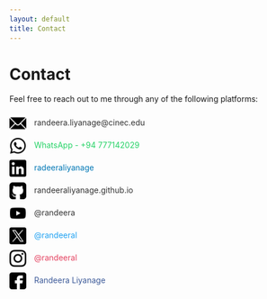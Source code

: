 ```yaml
---
layout: default
title: Contact
---
```


# Contact

Feel free to reach out to me through any of the following platforms:

<div style="display: flex; flex-direction: column; gap: 10px; margin-top: 20px;">
    <a href="mailto:randeera.liyanage@cinec.edu" style="text-decoration: none; color: #333;">
        <img src="assets/img/email.png" alt="Email" style="width: 30px; vertical-align: middle; margin-right: 10px;">
        randeera.liyanage@cinec.edu
    </a>
    <a href="https://wa.me/94777142029" target="_blank" style="text-decoration: none; color: #25D366;">
        <img src="assets/img/whatsapp.png" alt="WhatsApp" style="width: 30px; vertical-align: middle; margin-right: 10px;">
        WhatsApp - +94 777142029
    </a>
    <a href="http://www.linkedin.com/in/randeeraliyanage" target="_blank" style="text-decoration: none; color: #0077b5;">
        <img src="assets/img/linkedin.png" alt="LinkedIn" style="width: 30px; vertical-align: middle; margin-right: 10px;">
        radeeraliyanage
    </a>
    <a href="https://randeeraliyanage.github.io" target="_blank" style="text-decoration: none; color: #333;">
        <img src="assets/img/github.png" alt="GitHub" style="width: 30px; vertical-align: middle; margin-right: 10px;">
        randeeraliyanage.github.io
    </a>
    <a href="https://www.youtube.com/@randeera" target="_blank" style="text-decoration: none; color: #333;">
        <img src="assets/img/youtube.png" alt="YouTube" style="width: 30px; vertical-align: middle; margin-right: 10px;">
        @randeera
    </a>
    <a href="https://twitter.com/your-twitter-handle" target="_blank" style="text-decoration: none; color: #1DA1F2;">
        <img src="assets/img/twitter.png" alt="Twitter" style="width: 30px; vertical-align: middle; margin-right: 10px;">
        @randeeral
    </a>
    <a href="https://www.instagram.com/randeeral" target="_blank" style="text-decoration: none; color: #e4405f;">
        <img src="assets/img/instagram.png" alt="Instagram" style="width: 30px; vertical-align: middle; margin-right: 10px;">
        @randeeral
    </a>
    <a href="https://www.facebook.com/share/18KarSu3da/" target="_blank" style="text-decoration: none; color: #3b5998;">
        <img src="assets/img/facebook.png" alt="Facebook" style="width: 30px; vertical-align: middle; margin-right: 10px;">
        Randeera Liyanage
    </a>
</div>
